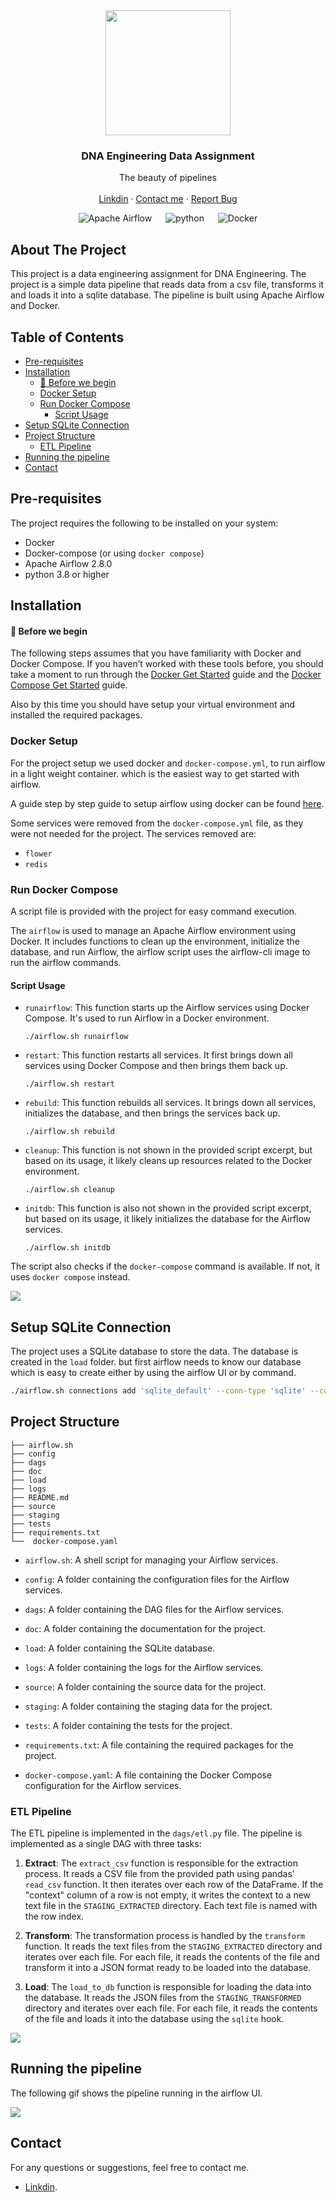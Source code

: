 <div align="center">

<img src="https://airflow.apache.org/docs/apache-airflow/2.3.3/_images/pin_large.png" height="200">


<h3 align="center">DNA Engineering Data Assignment
</h3>

  <p align="center">
	The beauty of pipelines
    <br />
    <br />
	<a href="#linkdin">Linkdin</a>
    ·
    <a href="#contribute">Contact me</a>
    ·
    <a href="">Report Bug</a>
  </p>

![Apache Airflow](https://img.shields.io/badge/Apache%20Airflow-017CEE?style=for-the-badge&logo=Apache%20Airflow&logoColor=red) &emsp;
![python](https://img.shields.io/badge/Python-FFD43B?style=for-the-badge&logo=python&logoColor=blue&Version=3.8.5) &emsp;
![Docker](https://img.shields.io/badge/docker-%230db7ed.svg?style=for-the-badge&logo=docker&logoColor=white)
</div>



## About The Project <!-- omit in toc -->


This project is a data engineering assignment for DNA Engineering. The project is a simple data pipeline that reads data from a csv file, transforms it and loads it into a sqlite database. The pipeline is built using Apache Airflow and Docker.

## Table of Contents <!-- omit in toc -->
- [Pre-requisites](#pre-requisites)
- [Installation](#installation)
    - [🚨 Before we begin](#-before-we-begin)
  - [Docker Setup](#docker-setup)
  - [Run Docker Compose](#run-docker-compose)
    - [Script Usage](#script-usage)
- [Setup SQLite Connection](#setup-sqlite-connection)
- [Project Structure](#project-structure)
  - [ETL Pipeline](#etl-pipeline)
- [Running the pipeline](#running-the-pipeline)
- [Contact](#contact)


## Pre-requisites

The project requires the following to be installed on your system:

* Docker
* Docker-compose (or using `docker compose`)
* Apache Airflow 2.8.0
* python 3.8 or higher

## Installation

#### 🚨 Before we begin

The following steps assumes that you have familiarity with Docker and Docker Compose. If you haven’t worked with these tools before, you should take a moment to run through the [Docker Get Started](https://docs.docker.com/get-started/) guide and the [Docker Compose Get Started](https://docs.docker.com/compose/gettingstarted/) guide.


Also by this time you should have setup your virtual environment and installed the required packages.


### Docker Setup

For the project setup we used docker and `docker-compose.yml`, to run airflow in a light weight container. which is the easiest way to get started with airflow.

A guide step by step guide to setup airflow using docker can be found [here](https://airflow.apache.org/docs/apache-airflow/stable/howto/docker-compose/index.html).


Some services were removed from the `docker-compose.yml` file, as they were not needed for the project. The services removed are:

* `flower`
* `redis`

### Run Docker Compose

A script file is provided with the project for easy command execution.

The `airflow` is used to manage an Apache Airflow environment using Docker. It includes functions to clean up the environment, initialize the database, and run Airflow, the airflow script uses the airflow-cli image to run the airflow commands.

#### Script Usage

- `runairflow`: This function starts up the Airflow services using Docker Compose. It's used to run Airflow in a Docker environment.
    ```shell
    ./airflow.sh runairflow
    ```
- `restart`: This function restarts all services. It first brings down all services using Docker Compose and then brings them back up.
    ```shell
    ./airflow.sh restart
    ```
- `rebuild`: This function rebuilds all services. It brings down all services, initializes the database, and then brings the services back up.
    ```shell
    ./airflow.sh rebuild
    ```
- `cleanup`: This function is not shown in the provided script excerpt, but based on its usage, it likely cleans up resources related to the Docker environment.
    ```shell
    ./airflow.sh cleanup
    ```
- `initdb`: This function is also not shown in the provided script excerpt, but based on its usage, it likely initializes the database for the Airflow services.
    ```shell
    ./airflow.sh initdb
    ```

The script also checks if the `docker-compose` command is available. If not, it uses `docker compose` instead.


![](./assets//diagram.png)

## Setup SQLite Connection

The project uses a SQLite database to store the data. The database is created in the `load` folder. but first airflow needs to know our database which is easy to create either by using the airflow UI or by command.

```bash
./airflow.sh connections add 'sqlite_default' --conn-type 'sqlite' --conn-host 'load/data.db'
```

## Project Structure

```
├── airflow.sh
├── config
├── dags
├── doc
├── load
├── logs
├── README.md
├── source
├── staging
├── tests
├── requirements.txt
└──  docker-compose.yaml
```

- `airflow.sh`: A shell script for managing your Airflow services.

- `config`: A folder containing the configuration files for the Airflow services.

- `dags`: A folder containing the DAG files for the Airflow services.

- `doc`: A folder containing the documentation for the project.

- `load`: A folder containing the SQLite database.

- `logs`: A folder containing the logs for the Airflow services.

- `source`: A folder containing the source data for the project.

- `staging`: A folder containing the staging data for the project.

- `tests`: A folder containing the tests for the project.

- `requirements.txt`: A file containing the required packages for the project.

- `docker-compose.yaml`: A file containing the Docker Compose configuration for the Airflow services.


### ETL Pipeline

The ETL pipeline is implemented in the `dags/etl.py` file. The pipeline is implemented as a single DAG with three tasks:

1. **Extract**: The `extract_csv` function is responsible for the extraction process. It reads a CSV file from the provided path using pandas' `read_csv` function. It then iterates over each row of the DataFrame. If the "context" column of a row is not empty, it writes the context to a new text file in the `STAGING_EXTRACTED` directory. Each text file is named with the row index.

2. **Transform**: The transformation process is handled by the `transform` function. It reads the text files from the `STAGING_EXTRACTED` directory and iterates over each file. For each file, it reads the contents of the file and transform it into a JSON format ready to be loaded into the database.

3. **Load**: The `load_to_db` function is responsible for loading the data into the database. It reads the JSON files from the `STAGING_TRANSFORMED` directory and iterates over each file. For each file, it reads the contents of the file and loads it into the database using the `sqlite` hook.

![](./assets/diagram2.png)


## Running the pipeline

The following gif shows the pipeline running in the airflow UI.

![](./assets/run.gif)

## Contact

For any questions or suggestions, feel free to contact me.

- [Linkdin](https://www.linkedin.com/in/nabouzi-yasser/).